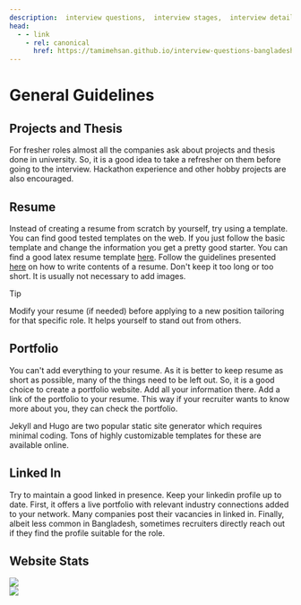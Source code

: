 ```yaml
---
description:  interview questions,  interview stages,  interview details,  interview question and answers, interview questions bangladesh, resume writing, linked in, portfolio, website stats
head:
  - - link
    - rel: canonical
      href: https://tamimehsan.github.io/interview-questions-bangladesh/companies/general
---
```

# General Guidelines

## Projects and Thesis
For fresher roles almost all the companies ask about projects and thesis done in university. So, it is a good idea to take a refresher on them before going to the interview. Hackathon experience and other hobby projects are also encouraged.

## Resume
Instead of creating a resume from scratch by yourself, try using a template. You can find good tested templates on the web. If you just follow the basic template and change the information you get a pretty good starter. You can find a good latex resume template [here](https://github.com/arasgungore/arasgungore-CV). Follow the guidelines presented [here](https://www.indeed.com/career-advice/resumes-cover-letters/technical-resume-tips) on how to write contents of a resume. Don't keep it too long or too short. It is usually not necessary to add images.

> [!TIP]
> Modify your resume (if needed) before applying to a new position tailoring for that specific role. It helps yourself to stand out from others.

## Portfolio
You can't add everything to your resume. As it is better to keep resume as short as possible, many of the things need to be left out. So, it is a good choice to create a portfolio website. Add all your information there. Add a link of the portfolio to your resume. This way if your recruiter wants to know more about you, they can check the portfolio. 

Jekyll and Hugo are two popular static site generator which requires minimal coding. Tons of highly customizable templates for these are available online.

## Linked In
Try to maintain a good linked in presence. Keep your linkedin profile up to date. First, it offers a live portfolio with relevant industry connections added to your network. Many companies post their vacancies in linked in. Finally, albeit less common in Bangladesh, sometimes recruiters directly reach out if they find the profile suitable for the role.

## Website Stats
![](https://visitor-badge.laobi.icu/badge?page_id=interview-questions-bangladesh)  
![](https://profile-counter.glitch.me/interview-questions-bangladesh/count.svg)